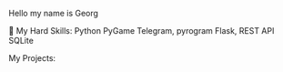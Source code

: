 Hello my name is  Georg

 🔧 My Hard Skills:
Python
PyGame
Telegram, pyrogram
Flask, REST API
SQLite

My Projects:
